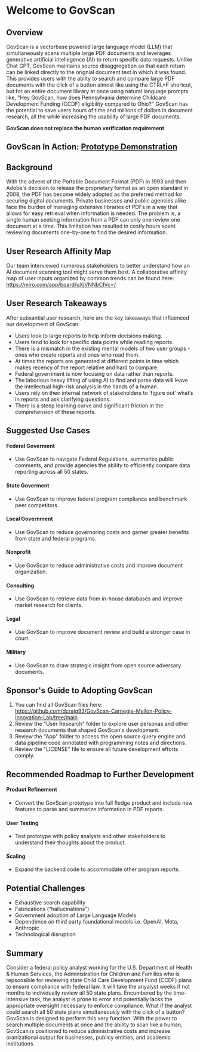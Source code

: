 # Welcome to GovScan

## Overview
GovScan is a vectorbase powered large language model (LLM) that simultaneously scans multiple large PDF documents and leverages generative artificial intellegence (AI) to return specific data requests. Unlike Chat GPT, GovScan maintains source disaggregation so that each return can be linked directly to the orignial document text in which it was found. This provides users with the abilty to search and compare large PDF documents with the click of a button almost like using the CTRL+F shortcut, but for an entire document library at once using natural language prompts like, "Hey GovScan, how does Pennsylvania determine Childcare Development Funding (CCDF) eligibility compared to Ohio?" GovScan has the potential to save users hours of time and millions of dollars in document research, all the while increasing the usability of large PDF documents.

**GovScan does not replace the human verification requirement**

## GovScan In Action: <a href="https://youtu.be/xSBFVVNNgTY" target="_blank">Prototype Demonstration</a>

## Background
With the advent of the Portable Document Format (PDF) in 1993 and then Adobe's decision to release the proprietary format as an open standard in 2008, the PDF has become widely adopted as the preferred method for securing digital documents. Private businesses and public agencies alike face the burden of managing extensive libraries of PDFs in a way that allows for easy retrieval when information is needed. The problem is, a single human seeking information from a PDF can only one review one document at a time. This limitation has resulted in costly hours spent reviewing documents one-by-one to find the desired information. 

## User Research Affinity Map
Our team interviewed numerous stakeholders to better understand how an AI document scanning tool might serve them best. A collaborative affinity map of user inputs organized by common trends can be found here: https://miro.com/app/board/uXjVNNbCIVc=/

## User Research Takeaways
After subsantial user research, here are the key takeaways that influenced our development of GovScan:
* Users look to large reports to help inform decisions making.
* Users tend to look for specific data points while reading reports.
* There is a mismatch in the existing mental models of two user groups - ones who create reports and ones who read them.
* At times the reports are generated at different points in time which makes recency of the report relative and hard to compare.
* Federal government is now focusing on data rather than reports.
* The laborious heavy lifting of using AI to find and parse data will leave the intellectual high-risk analysis in the hands of a human.
* Users rely on their internal network of stakeholders to ‘figure out’ what’s in reports and ask clarifying questions.
* There is a steep learning curve and significant friction in the comprehension of these reports.

## Suggested Use Cases 
#### Federal Goverment
* Use GovScan to navigate Federal Regulations, summarize public comments, and provide agencies the ability to efficiently compare data reporting across all 50 states.
#### State Goverment
* Use GovScan to improve federal program compliance and benchmark peer competitors. 
#### Local Government
* Use GovScan to reduce governoring costs and garner greater benefits from state and federal programs.
#### Nonprofit
* Use GovScan to reduce administrative costs and improve document organization. 
#### Consulting
* Use GovScan to retrieve data from in-house databases and improve market research for clients.  
#### Legal
* Use GovScan to improve document review and build a stronger case in court.
#### Military
* Use GovScan to draw strategic insight from open source adversary documents. 

## Sponsor's Guide to Adopting GovScan
1. You can find all GovScan files here: https://github.com/dcraig93/GovScan-Carnegie-Mellon-Policy-Innovation-Lab/tree/main
2. Review the "User Research" folder to explore user personas and other research documents that shaped GovScan's development.
3. Review the "App" folder to access the open source query engine and data pipeline code annotated with programming notes and directions.
4. Review the "LICENSE" file to ensure all future development efforts comply.

## Recommended Roadmap to Further Development
#### Product Refinement
* Convert the GovScan prototype into full fledge product and include new features to parse and summarize information in PDF reports.
#### User Testing
* Test prototype with policy analysts and other stakeholders to understand their thoughts about the product.
#### Scaling
* Expand the backend code to accommodate other program reports.

## Potential Challenges
* Exhaustive search capability
* Fabrications (“hallucinations”)
* Government adoption of Large Language Models
* Dependence on third party foundational models i.e. OpenAI, Meta, Anthropic
* Technological disruption

## Summary
Consider a federal policy analyst working for the U.S. Department of Health & Human Services, the Administration for Children and Families who is repsonsible for reviewing state Child Care Development Fund (CCDF) plans to ensure compliance with federal law. It will take the anyalyst weeks if not months to individually review all 50 state plans. Encumbered by the time-intensive task, the analyst is prone to error and potentially lacks the appropriate oversight necessary to enforce compliance. What if the analyst could search all 50 state plans simultaneously with the click of a button? GovScan is designed to perform this very function. With the power to search multiple documents at once and the ability to scan like a human, GovScan is positioned to reduce administrative costs and increase oranizational output for businesses, publicy entities, and academic institutions.
